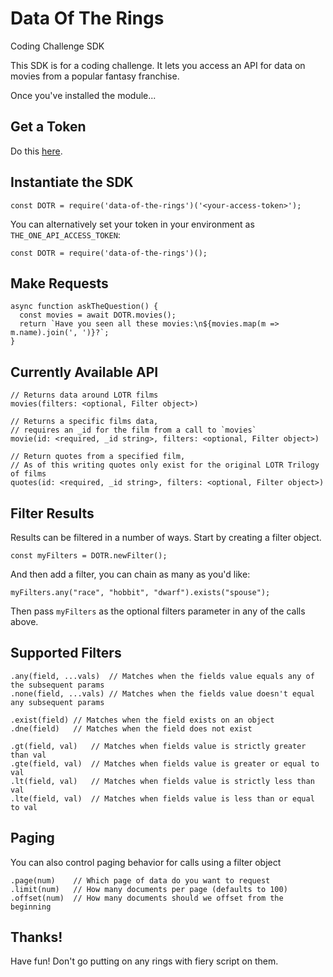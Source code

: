 # Data Of The Rings
Coding Challenge SDK

This SDK is for a coding challenge. It lets you access an API for data on movies from a popular fantasy franchise.

Once you've installed the module...

## Get a Token
Do this [here](https://the-one-api.dev/sign-up).

## Instantiate the SDK
```
const DOTR = require('data-of-the-rings')('<your-access-token>');
```
You can alternatively set your token in your environment as `THE_ONE_API_ACCESS_TOKEN`:
```
const DOTR = require('data-of-the-rings')();
```

## Make Requests

```
async function askTheQuestion() {
  const movies = await DOTR.movies();
  return `Have you seen all these movies:\n${movies.map(m => m.name).join(', ')}?`;
}
```

## Currently Available API
```
// Returns data around LOTR films
movies(filters: <optional, Filter object>)

// Returns a specific films data,
// requires an _id for the film from a call to `movies`
movie(id: <required, _id string>, filters: <optional, Filter object>)

// Return quotes from a specified film,
// As of this writing quotes only exist for the original LOTR Trilogy of films
quotes(id: <required, _id string>, filters: <optional, Filter object>)
```

## Filter Results
Results can be filtered in a number of ways. Start by creating a filter object.
```
const myFilters = DOTR.newFilter();
```
And then add a filter, you can chain as many as you'd like:
```
myFilters.any("race", "hobbit", "dwarf").exists("spouse");
```
Then pass `myFilters` as the optional filters parameter in any of the calls above.

## Supported Filters
```
.any(field, ...vals)  // Matches when the fields value equals any of the subsequent params
.none(field, ...vals) // Matches when the fields value doesn't equal any subsequent params

.exist(field) // Matches when the field exists on an object
.dne(field)   // Matches when the field does not exist

.gt(field, val)   // Matches when fields value is strictly greater than val
.gte(field, val)  // Matches when fields value is greater or equal to val
.lt(field, val)   // Matches when fields value is strictly less than val
.lte(field, val)  // Matches when fields value is less than or equal to val
```

## Paging
You can also control paging behavior for calls using a filter object
```
.page(num)    // Which page of data do you want to request
.limit(num)   // How many documents per page (defaults to 100)
.offset(num)  // How many documents should we offset from the beginning
```

## Thanks!
Have fun! Don't go putting on any rings with fiery script on them.
